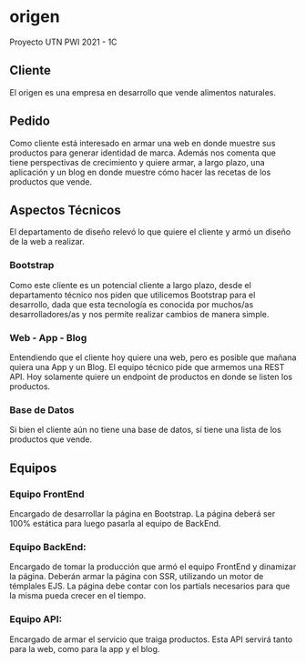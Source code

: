 # origen
Proyecto UTN PWI 2021 - 1C

## Cliente
El origen es una empresa en desarrollo que vende alimentos naturales. 

## Pedido
Como cliente está interesado en armar una web en donde muestre sus productos para generar identidad de marca. Además nos comenta que tiene perspectivas de crecimiento y quiere armar, a largo plazo, una aplicación y un blog en donde muestre cómo hacer las recetas de los productos que vende.

## Aspectos Técnicos
El departamento de diseño relevó lo que quiere el cliente y armó un diseño de la web a realizar. 

### Bootstrap
Como este cliente es un potencial cliente a largo plazo, desde el departamento técnico nos piden que utilicemos Bootstrap para el desarrollo, dada que esta tecnología es conocida por muchos/as desarrolladores/as y nos permite realizar cambios de manera simple.

### Web - App - Blog
Entendiendo que el cliente hoy quiere una web, pero es posible que mañana quiera una App y un Blog. El equipo técnico pide que armemos una REST API. Hoy solamente quiere un endpoint de productos en donde se listen los productos.

### Base de Datos
Si bien el cliente aún no tiene una base de datos, sí tiene una lista de los productos que vende.

## Equipos

### Equipo FrontEnd
Encargado de desarrollar la página en Bootstrap. La página deberá ser 100% estática para luego pasarla al equipo de BackEnd.

### Equipo BackEnd: 
Encargado de tomar la producción que armó el equipo FrontEnd y dinamizar la página. Deberán armar la página con SSR, utilizando un motor de témplales EJS. La página debe contar con los partials necesarios para que la misma pueda crecer en el tiempo.

### Equipo API: 
Encargado de armar el servicio que traiga productos. Esta API servirá tanto para la web, como para la app y el blog.